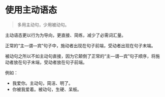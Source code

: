 # 使用主动语态

> 多用主动句，少用被动句。

主动语态更以行为为导向，更直接、简练，减少了必需词汇量。

正常的“主—谓—宾”句子中，施动者出现在句子前端，受动者出现在句子末端。

被动句之所以不如主动句直接，因为它颠倒了正常的“主—谓—宾”句子顺序，将施动者放在句子末端，受动者放在句子前端。


例如：

- 我爱你。主动句，简洁、明了。
- 你被我爱着。被动句，生硬、呆板。